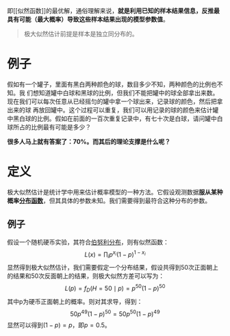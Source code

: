 即[[似然函数]]的最优解，通俗理解来说，**就是利用已知的样本结果信息，反推最具有可能（最大概率）导致这些样本结果出现的模型参数值**。

> 极大似然估计前提是样本是独立同分布的。
# 例子
假如有一个罐子，里面有黑白两种颜色的球，数目多少不知，两种颜色的比例也不知。我 们想知道罐中白球和黑球的比例，但我们不能把罐中的球全部拿出来数。现在我们可以每次任意从已经摇匀的罐中拿一个球出来，记录球的颜色，然后把拿出来的球 再放回罐中。这个过程可以重复，我们可以用记录的球的颜色来估计罐中黑白球的比例。假如在前面的一百次重复记录中，有七十次是白球，请问罐中白球所占的比例最有可能是多少？

**很多人马上就有答案了：70%。而其后的理论支撑是什么呢？**

# 定义
极大似然估计是统计学中用来估计概率模型的一种方法。它假设观测数据**服从某种概率[分布函数](分布函数.md)**，但其具体的参数未知。我们需要得到最符合这种分布的参数。

## 例子
假设一个随机硬币实验，其符合[伯努利分布](伯努利分布.md)，则有似然函数：
$$
L(x) = \prod_i p^{x_{i}}(1-p)^{1-x_i}
$$
显然得到极大似然估计，我们需要假定一个分布结果，假设共得到50次正面朝上的结果和50次反面朝上的结果，则极大似然方差可以写为：
$$
L(p) = f_D(H=50 \mid p) = p^{50} (1-p)^{50}
$$
其中p为硬币正面朝上的概率。则对其求导，得到：
$$
50p^{49}(1-p)^{50} = 50p^{50}(1-p)^{49}
$$
显然可以得到$(1-p)=p$，即$p=0.5$。